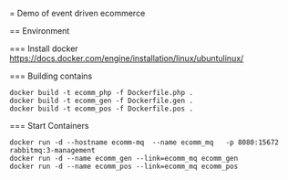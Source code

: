 = Demo of event driven ecommerce 

== Environment

=== Install docker
https://docs.docker.com/engine/installation/linux/ubuntulinux/

=== Building contains
```
docker build -t ecomm_php -f Dockerfile.php .
docker build -t ecomm_gen -f Dockerfile.gen .
docker build -t ecomm_pos -f Dockerfile.pos .
```

=== Start Containers
```
docker run -d --hostname ecomm-mq  --name ecomm_mq   -p 8080:15672 rabbitmq:3-management
docker run -d --name ecomm_gen --link=ecomm_mq ecomm_gen
docker run -d --name ecomm_pos --link=ecomm_mq ecomm_pos
```
